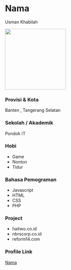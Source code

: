 # Nama
Usman Khabilah

<img src="https://nibras-web.sgp1.digitaloceanspaces.com/testing/me.jpg" width="200" height="200" align="center"/>

### Provisi & Kota

Banten , Tangerang Selatan

### Sekolah / Akademik

Pondok IT

### Hobi

- Game
- Nonton
- Tidur


### Bahasa Pemograman 

- Javascript
- HTML
- CSS
- PHP

### Project

- haitwo.co.id
- nbrscorp.co.id
- reform14.com


### Profile Link

[Nama](https://github.com/uchiman)
